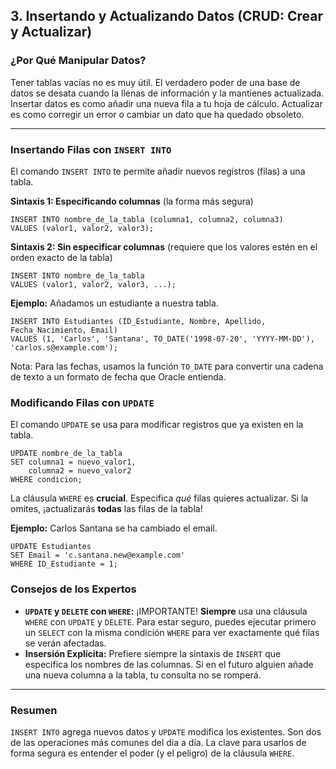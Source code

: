 ## 3. Insertando y Actualizando Datos (CRUD: Crear y Actualizar)

### ¿Por Qué Manipular Datos?

Tener tablas vacías no es muy útil. El verdadero poder de una base de datos se desata cuando la llenas de información y la mantienes actualizada. Insertar datos es como añadir una nueva fila a tu hoja de cálculo. Actualizar es como corregir un error o cambiar un dato que ha quedado obsoleto.

---

### Insertando Filas con `INSERT INTO`

El comando `INSERT INTO` te permite añadir nuevos registros (filas) a una tabla.

**Sintaxis 1: Especificando columnas** (la forma más segura)
```oracle
INSERT INTO nombre_de_la_tabla (columna1, columna2, columna3)
VALUES (valor1, valor2, valor3);
```

**Sintaxis 2: Sin especificar columnas** (requiere que los valores estén en el orden exacto de la tabla)
```oracle
INSERT INTO nombre_de_la_tabla
VALUES (valor1, valor2, valor3, ...);
```

**Ejemplo:** Añadamos un estudiante a nuestra tabla.
```oracle
INSERT INTO Estudiantes (ID_Estudiante, Nombre, Apellido, Fecha_Nacimiento, Email)
VALUES (1, 'Carlos', 'Santana', TO_DATE('1998-07-20', 'YYYY-MM-DD'), 'carlos.s@example.com');
```

Nota: Para las fechas, usamos la función `TO_DATE` para convertir una cadena de texto a un formato de fecha que Oracle entienda.

### Modificando Filas con `UPDATE`

El comando `UPDATE` se usa para modificar registros que ya existen en la tabla.
```oracle
UPDATE nombre_de_la_tabla
SET columna1 = nuevo_valor1,
    columna2 = nuevo_valor2
WHERE condicion;
```

La cláusula `WHERE` es **crucial**. Especifica *qué* filas quieres actualizar. Si la omites, ¡actualizarás **todas** las filas de la tabla!

**Ejemplo:** Carlos Santana se ha cambiado el email.
```oracle
UPDATE Estudiantes
SET Email = 'c.santana.new@example.com'
WHERE ID_Estudiante = 1;
```

### Consejos de los Expertos

- **`UPDATE` y `DELETE` con `WHERE`:** ¡IMPORTANTE! **Siempre** usa una cláusula `WHERE` con `UPDATE` y `DELETE`. Para estar seguro, puedes ejecutar primero un `SELECT` con la misma condición `WHERE` para ver exactamente qué filas se verán afectadas.
- **Insersión Explícita:** Prefiere siempre la sintaxis de `INSERT` que especifica los nombres de las columnas. Si en el futuro alguien añade una nueva columna a la tabla, tu consulta no se romperá.

---

### Resumen

`INSERT INTO` agrega nuevos datos y `UPDATE` modifica los existentes. Son dos de las operaciones más comunes del día a día. La clave para usarlos de forma segura es entender el poder (y el peligro) de la cláusula `WHERE`.
